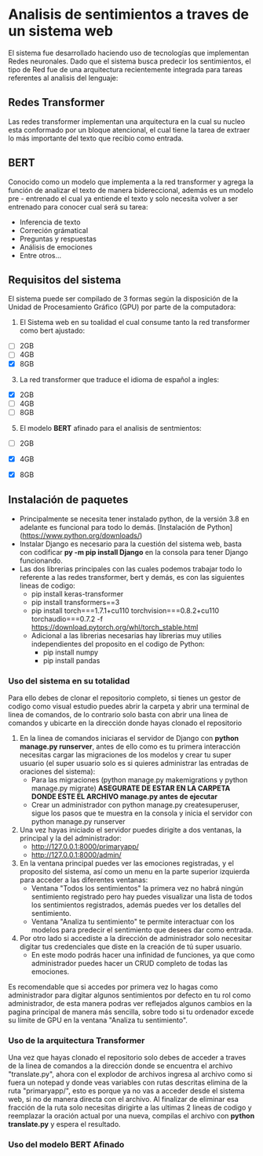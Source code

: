 # Analisis de sentimientos a traves de un sistema web

El sistema fue desarrollado haciendo uso de tecnologías que implementan Redes neuronales. Dado que el sistema busca predecir los sentimientos, el tipo de Red fue de una arquitectura recientemente integrada para tareas referentes al analisis del lenguaje:

## Redes Transformer

Las redes transformer implementan una arquitectura en la cual su nucleo esta conformado por un bloque atencional, el cual tiene la tarea de extraer lo más importante del texto que recibio como entrada.

## BERT

Conocido como un modelo que implementa a la red transformer y agrega la función de analizar el texto de manera bidereccional, además es un modelo pre - entrenado el cual ya entiende el texto y solo necesita volver a ser entrenado para conocer cual será su tarea:

* Inferencia de texto
* Correción grámatical
* Preguntas y respuestas
* Análisis de emociones
* Entre otros...


## Requisitos del sistema

El sistema puede ser compilado de 3 formas según la disposición de la Unidad de Procesamiento Gráfico (GPU) por parte de la computadora:

1. El Sistema web en su toalidad el cual consume tanto la red transformer como bert ajustado:
- [ ] 2GB
- [ ] 4GB
- [x] 8GB

3. La red transformer que traduce el idioma de español a ingles:
- [x] 2GB
- [ ] 4GB
- [ ] 8GB

5. El modelo **BERT** afinado para el analisis de sentmientos:
- [ ] 2GB
- [x] 4GB
- [x] 8GB


## Instalación de paquetes

- Principalmente se necesita tener instalado python, de la versión 3.8 en adelante es funcional para todo lo demás. [Instalación de Python] (https://www.python.org/downloads/)
- Instalar Django es necesario para la cuestión del sistema web, basta con codificar **py -m pip install Django** en la consola para tener Django funcionando.
- Las dos librerias principales con las cuales podemos trabajar todo lo referente a las redes transformer, bert y demás, es con las siguientes lineas de codigo:
  - pip install keras-transformer
  - pip install transformers==3
  - pip install torch===1.7.1+cu110 torchvision===0.8.2+cu110 torchaudio===0.7.2 -f https://download.pytorch.org/whl/torch_stable.html
  - Adicional a las librerias necesarias hay librerias muy utilies independientes del proposito en el codigo de Python:
    - pip install numpy
    - pip install pandas


### Uso del sistema en su totalidad

Para ello debes de clonar el repositorio completo, si tienes un gestor de codigo como visual estudio puedes abrir la carpeta y abrir una terminal de linea de comandos, de lo contrario solo basta con abrir una linea de comandos y ubicarte en la dirección donde hayas clonado el repositorio
1. En la linea de comandos iniciaras el servidor de Django con **python manage.py runserver**, antes de ello como es tu primera interacción necesitas cargar las migraciones de los modelos y crear tu super usuario (el super usuario solo es si quieres administrar las entradas de oraciones del sistema):
   * Para las migraciones (python manage.py makemigrations y python manage.py migrate) **ASEGURATE DE ESTAR EN LA CARPETA DONDE ESTE EL ARCHIVO manage.py antes de ejecutar**
   * Crear un administrador con python manage.py createsuperuser, sigue los pasos que te muestra en la consola y inicia el servidor con python manage.py runserver
2. Una vez hayas iniciado el servidor puedes dirigite a dos ventanas, la principal y la del administrador:
   * http://127.0.0.1:8000/primaryapp/
   * http://127.0.0.1:8000/admin/
3. En la ventana principal puedes ver las emociones registradas, y el proposito del sistema, así como un menu en la parte superior izquierda para acceder a las diferentes ventanas:
   * Ventana "Todos los sentimientos" la primera vez no habrá ningún sentimiento registrado pero hay puedes visualizar una lista de todos los sentimientos registrados, además puedes ver los detalles del sentimiento.
   * Ventana "Analiza tu sentimiento" te permite interactuar con los modelos para predecir el sentimiento que desees dar como entrada.
5. Por otro lado si accediste a la dirección de administrador solo necesitar digitar tus credenciales que diste en la creación de tú super usuario.
   * En este modo podrás hacer una infinidad de funciones, ya que como administrador puedes hacer un CRUD completo de todas las emociones.

Es recomendable que si accedes por primera vez lo hagas como administrador para digitar algunos sentimientos por defecto en tu rol como administrador, de esta manera podras ver reflejados algunos cambios en la pagina principal de manera más sencilla, sobre todo si tu ordenador excede su límite de GPU en la ventana "Analiza tu sentimiento".


### Uso de la arquitectura Transformer

Una vez que hayas clonado el repositorio solo debes de acceder a traves de la linea de comandos a la dirección donde se encuentra el archivo "translate.py", ahora con el explodor de archivos ingresa al archivo como si fuera un notepad y donde veas variables con rutas descritas elimina de la ruta "primaryapp/", esto es porque ya no vas a acceder desde el sistema web, si no de manera directa con el archivo. Al finalizar de eliminar esa fracción de la ruta solo necesitas dirigirte a las ultimas 2 lineas de codigo y reemplazar la oración actual por una nueva, compilas el archivo con **python translate.py** y espera el resultado.


### Uso del modelo BERT Afinado


